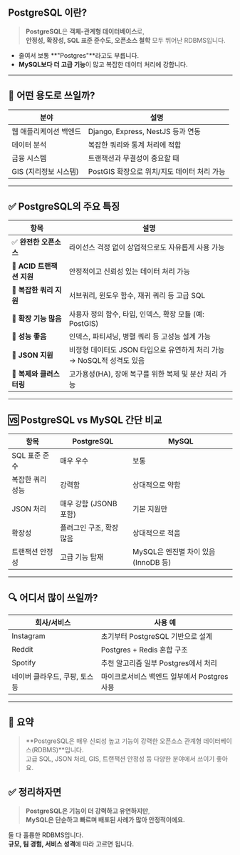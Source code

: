 
## PostgreSQL 이란?

> **PostgreSQL**은 **객체-관계형 데이터베이스**로,  
> **안정성, 확장성, SQL 표준 준수도, 오픈소스 철학** 모두 뛰어난 RDBMS입니다.

- 줄여서 보통 **"Postgres"**라고도 부릅니다.
- **MySQL보다 더 고급 기능**이 많고 복잡한 데이터 처리에 강합니다.

---

## 🔧 어떤 용도로 쓰일까?

|분야|설명|
|---|---|
|웹 애플리케이션 백엔드|Django, Express, NestJS 등과 연동|
|데이터 분석|복잡한 쿼리와 통계 처리에 적합|
|금융 시스템|트랜잭션과 무결성이 중요할 때|
|GIS (지리정보 시스템)|PostGIS 확장으로 위치/지도 데이터 처리 가능|

---

## ✅ PostgreSQL의 주요 특징

|항목|설명|
|---|---|
|✅ **완전한 오픈소스**|라이선스 걱정 없이 상업적으로도 자유롭게 사용 가능|
|🔐 **ACID 트랜잭션 지원**|안정적이고 신뢰성 있는 데이터 처리 가능|
|🧠 **복잡한 쿼리 지원**|서브쿼리, 윈도우 함수, 재귀 쿼리 등 고급 SQL|
|🧩 **확장 기능 많음**|사용자 정의 함수, 타입, 인덱스, 확장 모듈 (예: PostGIS)|
|🚀 **성능 좋음**|인덱스, 파티셔닝, 병렬 쿼리 등 고성능 설계 가능|
|🧪 **JSON 지원**|비정형 데이터도 JSON 타입으로 유연하게 처리 가능 → NoSQL적 성격도 있음|
|🔁 **복제와 클러스터링**|고가용성(HA), 장애 복구를 위한 복제 및 분산 처리 가능|

---

## 🆚 PostgreSQL vs MySQL 간단 비교

|항목|PostgreSQL|MySQL|
|---|---|---|
|SQL 표준 준수|매우 우수|보통|
|복잡한 쿼리 성능|강력함|상대적으로 약함|
|JSON 처리|매우 강함 (JSONB 포함)|기본 지원만|
|확장성|플러그인 구조, 확장 많음|상대적으로 적음|
|트랜잭션 안정성|고급 기능 탑재|MySQL은 엔진별 차이 있음 (InnoDB 등)|

---

## 🔍 어디서 많이 쓰일까?

|회사/서비스|사용 예|
|---|---|
|Instagram|초기부터 PostgreSQL 기반으로 설계|
|Reddit|Postgres + Redis 혼합 구조|
|Spotify|추천 알고리즘 일부 Postgres에서 처리|
|네이버 클라우드, 쿠팡, 토스 등|마이크로서비스 백엔드 일부에서 Postgres 사용|

---

## 📌 요약

> **PostgreSQL은 매우 신뢰성 높고 기능이 강력한 오픈소스 관계형 데이터베이스(RDBMS)**입니다.  
> 고급 SQL, JSON 처리, GIS, 트랜잭션 안정성 등 다양한 분야에서 쓰이기 좋아요.

## ✅ 정리하자면

> **PostgreSQL은 기능이 더 강력하고 유연하지만**,  
> **MySQL은 단순하고 빠르며 배포된 사례가 많아 안정적이에요.**

둘 다 훌륭한 RDBMS입니다.  
**규모, 팀 경험, 서비스 성격**에 따라 고르면 됩니다.